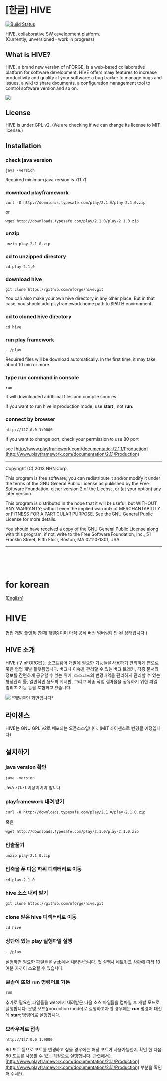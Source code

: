 <a name="english"></a>
[[한글]](#korean)
HIVE
=======
[![Build Status](https://travis-ci.org/nforge/hive.png?branch=master)](https://travis-ci.org/nforge/hive)



HIVE, collaborative SW development platform.<br/>(Currently, unversioned - work in progress)


What is HIVE?
--

HIVE, a brand new version of nFORGE, is a web-based collaborative platform for software development. 
HIVE offers many features to increase productivity and quality of your software: a bug tracker to manage bugs and issues, a wiki to share documents, a configuration management tool to control software version and so on.

<img src="https://raw.github.com/nforge/hive/master/docs/hive_front.png">


License
--
HIVE is under GPL v2. (We are checking if we can change its license to MIT license.)

## Installation

### check java version 

    java -version

Required minimum java version is 7(1.7)

### download playframework 
    
    curl -O http://downloads.typesafe.com/play/2.1.0/play-2.1.0.zip

or

    wget http://downloads.typesafe.com/play/2.1.0/play-2.1.0.zip

### unzip 

    unzip play-2.1.0.zip

### cd to unzipped directory

    cd play-2.1.0

### download hive

    git clone https://github.com/nforge/hive.git

You can also make your own hive directory in any other place. But in that case, you should add playframework home path to $PATH environment.


### cd to cloned hive directory

    cd hive


### run play framework

    ../play

Required files will be download automatically. In the first time, it may take about 10 min or more.


### type run command in console
    
    run

It will downloaded addtional files and compile sources.

If you want to run hive in production mode, use **start** , not **run**.

### connect by browser

    http://127.0.0.1:9000

If you want to change port, check your permission to use 80 port

see [http://www.playframework.com/documentation/2.1.1/Production](http://www.playframework.com/documentation/2.1.1/Production) 



---
 
Copyright (C) 2013 NHN Corp.

This program is free software; you can redistribute it and/or
modify it under the terms of the GNU General Public License
as published by the Free Software Foundation; either version 2
of the License, or (at your option) any later version.

This program is distributed in the hope that it will be useful,
but WITHOUT ANY WARRANTY; without even the implied warranty of
MERCHANTABILITY or FITNESS FOR A PARTICULAR PURPOSE.  See the
GNU General Public License for more details.

You should have received a copy of the GNU General Public License
along with this program; if not, write to the Free Software
Foundation, Inc., 51 Franklin Street, Fifth Floor, Boston, MA  02110-1301, USA.

---

<br/>
<br/>
<br/>

<a name="korean"></a>
# for korean
[[English]](#english)

HIVE
===========

협업 개발 플랫폼 (현재 개발중이며 아직 공식 버전 넘버링이 안 된 상태입니다.)


HIVE 소개
--
HIVE (구 nFORGE)는 소프트웨어 개발에 필요한 기능들을 사용하기 편리하게 웹으로 묶은 협업 개발 플랫폼입니다. 버그나 이슈을 관리할 수 있는 버그 트래커, 각종 문서와 정보를 간편하게 공유할 수 있는 위키, 소스코드의 변경내역을 편리하게 관리할 수 있는 형상관리 툴, 일반적인 용도의 게시판, 그리고 최종 작업 결과물을 공유하기 위한 파일 릴리즈 기능 등을 포함하고 있습니다.

<img src="https://raw.github.com/nforge/hive/master/docs/hive_front.png">
*개발중인 화면입니다*

라이센스
--
HIVE는 GNU GPL v2로 배포되는 오픈소스입니다. (MIT 라이센스로 변경될 예정입니다)

## 설치하기

### java version 확인

    java -version

java 7(1.7) 이상이어야 합니다.

### playframework 내려 받기
    
    curl -O http://downloads.typesafe.com/play/2.1.0/play-2.1.0.zip

혹은

    wget http://downloads.typesafe.com/play/2.1.0/play-2.1.0.zip

### 압출풀기

    unzip play-2.1.0.zip

### 압축을 푼 다음 하위 디렉터리로 이동

    cd play-2.1.0

### hive 소스 내려 받기

    git clone https://github.com/nforge/hive.git

### clone 받은 hive 디렉터리로 이동

    cd hive

### 상단에 있는 play 실행파일 실행

    ../play

실행하면 필요한 파일들을 web에서 내려받습니다. 첫 실행시 네트워크 상황에 따라 10여분 가까이 소요될 수 있습니다.

### 콘솔이 뜨면 run 명령어로 기동
    
    run

추가로 필요한 파일들을 web에서 내려받은 다음 소스 파일들을 컴파일 후 개발 모드로 실행합니다.
운영 모드(production mode)로 실행하고자 할 경우에는 **run** 명령어 대신에 **start** 명령어로 실행합니다.

### 브라우저로 접속

    http://127.0.0.1:9000

80 포트 등으로 포트를 변경하고 싶을 경우에는 해당 포트가 사용가능한지 확인 한 다음 80 포트를 사용할 수 있는 계정으로 실행합니다. 
관련해서는 [http://www.playframework.com/documentation/2.1.1/Production](http://www.playframework.com/documentation/2.1.1/Production) 부분을 확인해 주세요.

